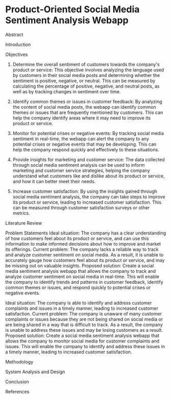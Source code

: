 # Product-Oriented Social Media Sentiment Analysis Webapp

Abstract


Introduction


Objectives
1. Determine the overall sentiment of customers towards the company's product or service: This objective involves analyzing the language used by customers in their social media posts and determining whether the sentiment is positive, negative, or neutral. This can be measured by calculating the percentage of positive, negative, and neutral posts, as well as by tracking changes in sentiment over time.

2. Identify common themes or issues in customer feedback: By analyzing the content of social media posts, the webapp can identify common themes or issues that are frequently mentioned by customers. This can help the company identify areas where it may need to improve its product or service.

3. Monitor for potential crises or negative events: By tracking social media sentiment in real-time, the webapp can alert the company to any potential crises or negative events that may be developing. This can help the company respond quickly and effectively to these situations.

4. Provide insights for marketing and customer service: The data collected through social media sentiment analysis can be used to inform marketing and customer service strategies, helping the company understand what customers like and dislike about its product or service, and how it can better meet their needs.

5. Increase customer satisfaction: By using the insights gained through social media sentiment analysis, the company can take steps to improve its product or service, leading to increased customer satisfaction. This can be measured through customer satisfaction surveys or other metrics.

Literature Review


Problem Statements
Ideal situation: The company has a clear understanding of how customers feel about its product or service, and can use this information to make informed decisions about how to improve and market its offerings.
Current problem: The company lacks a reliable way to track and analyze customer sentiment on social media. As a result, it is unable to accurately gauge how customers feel about its product or service, and may be missing out on valuable insights.
Proposed solution: Create a social media sentiment analysis webapp that allows the company to track and analyze customer sentiment on social media in real-time. This will enable the company to identify trends and patterns in customer feedback, identify common themes or issues, and respond quickly to potential crises or negative events.

Ideal situation: The company is able to identify and address customer complaints and issues in a timely manner, leading to increased customer satisfaction.
Current problem: The company is unaware of many customer complaints or issues because they are not being shared on social media or are being shared in a way that is difficult to track. As a result, the company is unable to address these issues and may be losing customers as a result.
Proposed solution: Create a social media sentiment analysis webapp that allows the company to monitor social media for customer complaints and issues. This will enable the company to identify and address these issues in a timely manner, leading to increased customer satisfaction.

Methodology


System Analysis and Design


Conclusion


References
